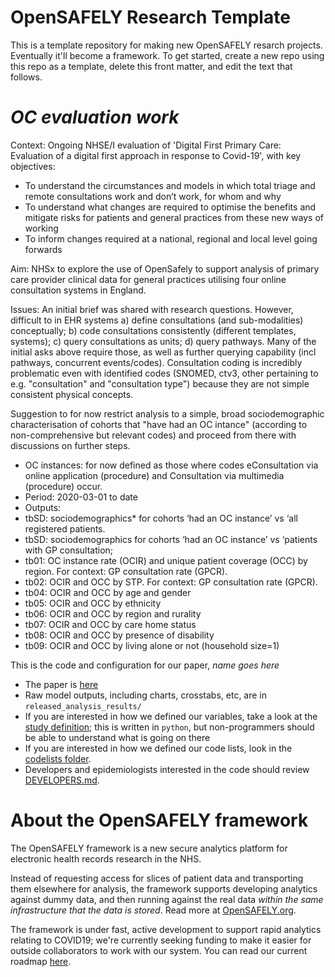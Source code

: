 # OpenSAFELY Research Template

This is a template repository for making new OpenSAFELY resarch projects.  Eventually it'll become a framework. To get started, create a new repo using this repo as a template, delete this front matter, and edit the text that follows.

# _OC evaluation work_

Context: Ongoing NHSE/I evaluation of 'Digital First Primary Care: Evaluation of a digital first approach in response to Covid-19', with key objectives:
*	To understand the circumstances and models in which total triage and remote consultations work and don’t work, for whom and why
*	To understand what changes are required to optimise the benefits and mitigate risks for patients and general practices from these new ways of working
*	To inform changes required at a national, regional and local level going forwards

Aim: NHSx to explore the use of OpenSafely to support analysis of primary care provider clinical data for general practices utilising four online consultation systems in England.

Issues:
An initial brief was shared with research questions.
However, difficult to in EHR systems a) define consultations (and sub-modalities) conceptually; b) code consultations consistently (different templates, systems); c) query consultations as units; d) query pathways. Many of the initial asks above require those, as well as further querying capability (incl pathways, concurrent events/codes). Consultation coding is incredibly problematic even with identified codes (SNOMED, ctv3, other pertaining to e.g. "consultation" and "consultation type") because they are not simple consistent physical concepts.

Suggestion to for now restrict analysis to a simple, broad sociodemographic characterisation of cohorts that "have had an OC intance" (according to non-comprehensive but relevant codes) and proceed from there with discussions on further steps.

*	OC instances: for now defined as those where codes eConsultation via online application (procedure) and Consultation via multimedia (procedure) occur.
*	Period: 2020-03-01 to date 
*	Outputs:
*	tbSD: sociodemographics* for cohorts ‘had an OC instance’ vs ‘all registered patients.
*	tbSD: sociodemographics for cohorts ‘had an OC instance’ vs ‘patients with GP consultation;
*	tb01: OC instance rate (OCIR) and unique patient coverage (OCC) by region. For context: GP consultation rate (GPCR).
*	tb02: OCIR and OCC by STP. For context: GP consultation rate (GPCR).
*	tb04: OCIR and OCC by age and gender
*	tb05: OCIR and OCC by ethnicity
*	tb06: OCIR and OCC by region and rurality
*	tb07: OCIR and OCC by care home status
*	tb08: OCIR and OCC by presence of disability
*	tb09: OCIR and OCC by living alone or not (household size=1)


This is the code and configuration for our paper, _name goes here_

* The paper is [here]()
* Raw model outputs, including charts, crosstabs, etc, are in `released_analysis_results/`
* If you are interested in how we defined our variables, take a look at the [study definition](analysis/study_definition.py); this is written in `python`, but non-programmers should be able to understand what is going on there
* If you are interested in how we defined our code lists, look in the [codelists folder](./codelists/).
* Developers and epidemiologists interested in the code should review
[DEVELOPERS.md](./docs/DEVELOPERS.md).

# About the OpenSAFELY framework

The OpenSAFELY framework is a new secure analytics platform for
electronic health records research in the NHS.

Instead of requesting access for slices of patient data and
transporting them elsewhere for analysis, the framework supports
developing analytics against dummy data, and then running against the
real data *within the same infrastructure that the data is stored*.
Read more at [OpenSAFELY.org](https://opensafely.org).

The framework is under fast, active development to support rapid
analytics relating to COVID19; we're currently seeking funding to make
it easier for outside collaborators to work with our system.  You can
read our current roadmap [here](ROADMAP.md).
